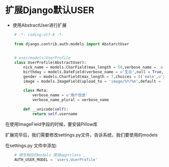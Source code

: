 # 扩展Django默认USER  

- 使用AbstractUser进行扩展  

```python 
	# -*- coding:utf-8 -*-
	
	from django.contrib.auth.models import AbstarctUser
	
	
	# user/models/UserProfile
	class UserProfile(AbstractUser):
		nick_name = models.CharField(max_length = 50,verbose_name =  u'昵称',default = u'')
		birthday = models.DateField(verbose_name = u'生日',null = True,blank = True)
		gender = models.CharField(max_length = 7,choices = (('male',u'男'),('female',u'女')),default = 'female')
		image = models.ImageField(upload_to = 'image/%Y/%m',default = 'image/default.png',max_length = 100)
		
		class Meta:
			verbose_name = u'用户信息'
			verbose_name_plural = verbose_name
		
		def __unicode(self):
			return self.username	
```

在使用ImageField字段的时候，要安装Pillow库

扩展完毕后，我们需要修改settings.py文件，告诉系统，我们要使用的models

在settings.py 文件中添加:
```python
	# 填写相应的models 使用app+class ,
	AUTH_USER_MODEL = 'users.UserProfile'
```